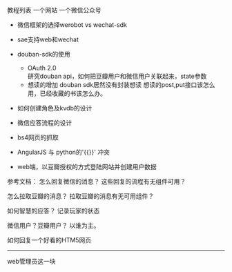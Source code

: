 教程列表
一个网站
一个微信公众号


- 微信框架的选择werobot vs wechat-sdk
- sae支持web和wechat
- douban-sdk的使用
  + OAuth 2.0  
  研究douban api，如何把豆瓣用户和微信用户关联起来，state参数
  + 想读的增加
  douban sdk居然没有封装想读
  想读的post,put接口该怎么用，已经收藏的书该怎么办。
- 如何创建角色及kvdb的设计
- 微信应答流程的设计

- bs4网页的抓取
- AngularJS 与 python的'{{}}' 冲突
- web端，以豆瓣授权的方式登陆网站并创建用户数据


参考文档：
怎么回复微信的消息？
这些回复的流程有无组件可用？

怎么拉取豆瓣的消息？
拉取豆瓣的消息有无可用组件？

如何智慧的应答？
记录玩家的状态

微信用户？豆瓣用户？
以谁为主。

如何回复一个好看的HTM5网页

---------------------------
web管理员这一块





